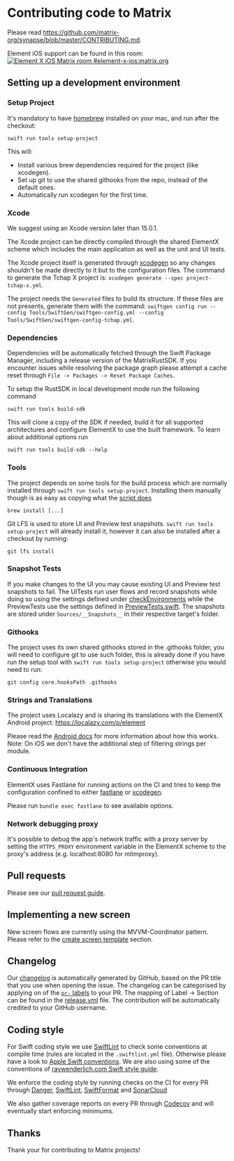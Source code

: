 # Contributing code to Matrix

Please read https://github.com/matrix-org/synapse/blob/master/CONTRIBUTING.md.

Element iOS support can be found in this room: [![Element X iOS Matrix room #element-x-ios:matrix.org](https://img.shields.io/matrix/element-ios:matrix.org.svg?label=%23element-ios:matrix.org&logo=matrix&server_fqdn=matrix.org)](https://matrix.to/#/#element-x-ios:matrix.org)

## Setting up a development environment

### Setup Project

It's mandatory to have [homebrew](https://brew.sh/) installed on your mac, and run after the checkout:

```
swift run tools setup-project
```

This will:
- Install various brew dependencies required for the project (like xcodegen).
- Set up git to use the shared githooks from the repo, instead of the default ones.
- Automatically run xcodegen for the first time.

### Xcode

We suggest using an Xcode version later than 15.0.1.

The Xcode project can be directly compiled through the shared ElementX scheme which includes the main application as well as the unit and UI tests.

The Xcode project itself is generated through [xcodegen](https://github.com/yonaskolb/XcodeGen) so any changes shouldn't be made directly to it but to the configuration files.
The command to generate the Tchap X project is: `xcodegen generate --spec project-tchap-x.yml`.

The project needs the `Generated` files to build its structure.
If these files are not presents, generate them with the command: `swiftgen config run --config Tools/SwiftGen/swiftgen-config.yml --config Tools/SwiftGen/swiftgen-config-tchap.yml`.

### Dependencies

Dependencies will be automatically fetched through the Swift Package Manager, including a release version of the MatrixRustSDK. If you encounter issues while resolving the package graph please attempt a cache reset through `File -> Packages -> Reset Package Caches`.

To setup the RustSDK in local development mode run the following command

```
swift run tools build-sdk
```

This will clone a copy of the SDK if needed, build it for all supported architectures and configure ElementX to use the built framework. To learn about additional options run

```
swift run tools build-sdk --help
```

### Tools

The project depends on some tools for the build process which are normally installed through `swift run tools setup-project`. Installing them manually though is as easy as copying what the [script does](https://github.com/element-hq/element-x-ios/blob/develop/Tools/Sources/SetupProject.swift)

```
brew install [...]
```

Git LFS is used to store UI and Preview test snapshots. `swift run tools setup-project` will already install it, however it can also be installed after a checkout by running:

```
git lfs install
```

### Snapshot Tests

If you make changes to the UI you may cause existing UI and Preview test snapshots to fail. The UITests run user flows and record snapshots while doing so using the settings defined under [checkEnvironments](https://github.com/element-hq/element-x-ios/blob/c29175d1f924e58b9646a200dbab0301fce3c258/UITests/Sources/Application.swift#L35-L37) while the PreviewTests use the settings defined in [PreviewTests.swift](https://github.com/element-hq/element-x-ios/blob/c29175d1f924e58b9646a200dbab0301fce3c258/PreviewTests/Sources/PreviewTests.swift#L18-L20). The snapshots are stored under `Sources/__Snapshots__` in their respective target's folder. 

### Githooks

The project uses its own shared githooks stored in the .githooks folder, you will need to configure git to use such folder, this is already done if you have run the setup tool with `swift run tools setup-project` otherwise you would need to run:

```
git config core.hooksPath .githooks
```

### Strings and Translations

The project uses Localazy and is sharing its translations with the ElementX Android project: https://localazy.com/p/element 

Please read the [Android docs](https://github.com/element-hq/element-x-android/blob/develop/tools/localazy/README.md) for more information about how this works. Note: On iOS we don't have the additional step of filtering strings per module.

### Continuous Integration

ElementX uses Fastlane for running actions on the CI and tries to keep the configuration confined to either [fastlane](fastlane/Fastfile) or [xcodegen](project.yml). 

Please run `bundle exec fastlane` to see available options.

### Network debugging proxy

It's possible to debug the app's network traffic with a proxy server by setting the `HTTPS_PROXY` environment variable in the ElementX scheme to the proxy's address (e.g. localhost:8080 for mitmproxy).

## Pull requests

Please see our [pull request guide](https://github.com/element-hq/element-android/blob/develop/docs/pull_request.md).

## Implementing a new screen

New screen flows are currently using the MVVM-Coordinator pattern. Please refer to the [create screen template](Tools/Scripts/README.md#create-screen-templates) section.

## Changelog

Our [changelog](CHANGES.md) is automatically generated by GitHub, based on the PR title that you use when opening the issue. The changelog can be categorised by applying on of the [`pr-` labels](https://github.com/element-hq/element-x-ios/labels?q=pr-) to your PR. The mapping of Label → Section can be found in the [release.yml](.github/release.yml) file. The contribution will be automatically credited to your GitHub username.

## Coding style

For Swift coding style we use [SwiftLint](https://github.com/realm/SwiftLint) to check some conventions at compile time (rules are located in the `.swiftlint.yml` file). 
Otherwise please have a look to [Apple Swift conventions](https://swift.org/documentation/api-design-guidelines.html#conventions). We are also using some of the conventions of [raywenderlich.com Swift style guide](https://github.com/raywenderlich/swift-style-guide).

We enforce the coding style by running checks on the CI for every PR through [Danger](Dangerfile.swift), [SwiftLint](.swiftlint.yml), [SwiftFormat](.swiftformat) and [SonarCloud](https://sonarcloud.io/project/overview?id=element-x-ios)

We also gather coverage reports on every PR through [Codecov](https://app.codecov.io/gh/element-hq/element-x-ios) and will eventually start enforcing minimums.

## Thanks

Thank your for contributing to Matrix projects!
